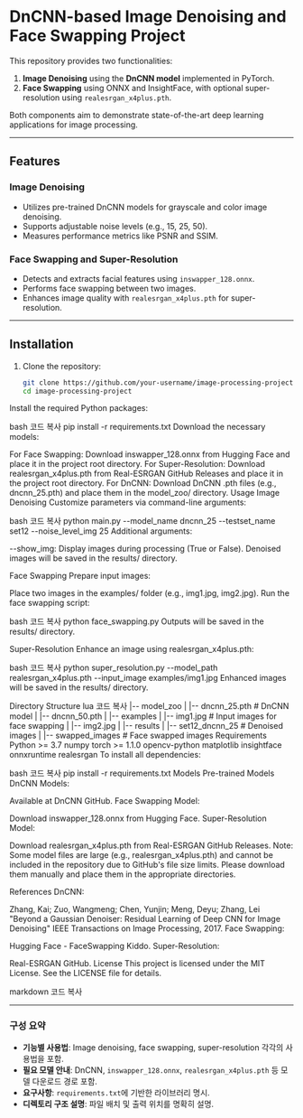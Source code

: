 # DnCNN-based Image Denoising and Face Swapping Project

This repository provides two functionalities:
1. **Image Denoising** using the **DnCNN model** implemented in PyTorch.
2. **Face Swapping** using ONNX and InsightFace, with optional super-resolution using `realesrgan_x4plus.pth`.

Both components aim to demonstrate state-of-the-art deep learning applications for image processing.

---

## Features
### Image Denoising
- Utilizes pre-trained DnCNN models for grayscale and color image denoising.
- Supports adjustable noise levels (e.g., 15, 25, 50).
- Measures performance metrics like PSNR and SSIM.

### Face Swapping and Super-Resolution
- Detects and extracts facial features using `inswapper_128.onnx`.
- Performs face swapping between two images.
- Enhances image quality with `realesrgan_x4plus.pth` for super-resolution.

---

## Installation

1. Clone the repository:
   ```bash
   git clone https://github.com/your-username/image-processing-project.git
   cd image-processing-project
Install the required Python packages:

bash
코드 복사
pip install -r requirements.txt
Download the necessary models:

For Face Swapping:
Download inswapper_128.onnx from Hugging Face and place it in the project root directory.
For Super-Resolution:
Download realesrgan_x4plus.pth from Real-ESRGAN GitHub Releases and place it in the project root directory.
For DnCNN:
Download DnCNN .pth files (e.g., dncnn_25.pth) and place them in the model_zoo/ directory.
Usage
Image Denoising
Customize parameters via command-line arguments:

bash
코드 복사
python main.py --model_name dncnn_25 --testset_name set12 --noise_level_img 25
Additional arguments:

--show_img: Display images during processing (True or False).
Denoised images will be saved in the results/ directory.

Face Swapping
Prepare input images:

Place two images in the examples/ folder (e.g., img1.jpg, img2.jpg).
Run the face swapping script:

bash
코드 복사
python face_swapping.py
Outputs will be saved in the results/ directory.

Super-Resolution
Enhance an image using realesrgan_x4plus.pth:

bash
코드 복사
python super_resolution.py --model_path realesrgan_x4plus.pth --input_image examples/img1.jpg
Enhanced images will be saved in the results/ directory.

Directory Structure
lua
코드 복사
|-- model_zoo
|   |-- dncnn_25.pth      # DnCNN model
|   |-- dncnn_50.pth
|
|-- examples
|   |-- img1.jpg          # Input images for face swapping
|   |-- img2.jpg
|
|-- results
|   |-- set12_dncnn_25    # Denoised images
|   |-- swapped_images    # Face swapped images
Requirements
Python >= 3.7
numpy
torch >= 1.1.0
opencv-python
matplotlib
insightface
onnxruntime
realesrgan
To install all dependencies:

bash
코드 복사
pip install -r requirements.txt
Models
Pre-trained Models
DnCNN Models:

Available at DnCNN GitHub.
Face Swapping Model:

Download inswapper_128.onnx from Hugging Face.
Super-Resolution Model:

Download realesrgan_x4plus.pth from Real-ESRGAN GitHub Releases.
Note:
Some model files are large (e.g., realesrgan_x4plus.pth) and cannot be included in the repository due to GitHub's file size limits. Please download them manually and place them in the appropriate directories.

References
DnCNN:

Zhang, Kai; Zuo, Wangmeng; Chen, Yunjin; Meng, Deyu; Zhang, Lei
"Beyond a Gaussian Denoiser: Residual Learning of Deep CNN for Image Denoising"
IEEE Transactions on Image Processing, 2017.
Face Swapping:

Hugging Face - FaceSwapping Kiddo.
Super-Resolution:

Real-ESRGAN GitHub.
License
This project is licensed under the MIT License. See the LICENSE file for details.

markdown
코드 복사

---

### 구성 요약
- **기능별 사용법**: Image denoising, face swapping, super-resolution 각각의 사용법을 포함.
- **필요 모델 안내**: DnCNN, `inswapper_128.onnx`, `realesrgan_x4plus.pth` 등 모델 다운로드 경로 포함.
- **요구사항**: `requirements.txt`에 기반한 라이브러리 명시.
- **디렉토리 구조 설명**: 파일 배치 및 출력 위치를 명확히 설명.